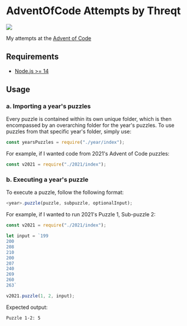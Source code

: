 # AdventOfCode Attempts by Threqt 
<img src="https://img.shields.io/badge/language-javascript-yellow">

My attempts at the [Advent of Code](https://adventofcode.com)

## Requirements
- [Node.js >= 14](https://nodejs.org/en/)

## Usage

### a. Importing a year's puzzles
Every puzzle is contained within its own unique folder, which is then encompassed by an overarching folder for the year's puzzles. 
To use puzzles from that specific year's folder, simply use:

```JavaScript
const yearsPuzzles = require("./year/index");
```

For example, if I wanted code from 2021's Advent of Code puzzles:

```JavaScript
const v2021 = require("./2021/index");
```

### b. Executing a year's puzzle
To execute a puzzle, follow the following format:

```JavaScript
<year>.puzzle(puzzle, subpuzzle, optionalInput);
```

For example, if I wanted to run 2021's Puzzle 1, Sub-puzzle 2:

```JavaScript
const v2021 = require("./2021/index");

let input = `199
200
208
210
200
207
240
269
260
263`

v2021.puzzle(1, 2, input);
```

Expected output:

```
Puzzle 1-2: 5
```
